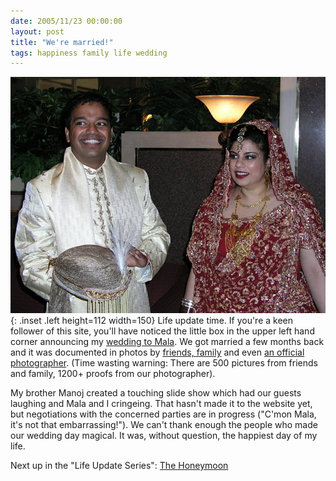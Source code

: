 ```yaml
---
date: 2005/11/23 00:00:00
layout: post
title: "We're married!"
tags: happiness family life wedding
---
```


![Mala and Vinod](/images/wedding-1.jpg){: .inset .left height=112 width=150} Life update time. If you're a keen follower of this site, you'll have noticed the little box in the upper left hand corner announcing my [wedding to Mala](http://kurup.org/wedding). We got married a few months back and it was documented in photos by [friends, family](http://kurup.org/wedding/photo-album/album?album_id=17012) and even [an official photographer](http://kurup.org/wedding/photo-album/album?album_id=17010). (Time wasting warning: There are 500 pictures from friends and family, 1200+ proofs from our photographer).

My brother Manoj created a touching slide show which had our guests laughing and Mala and I cringeing. That hasn't made it to the website yet, but negotiations with the concerned parties are in progress ("C'mon Mala, it's not that embarrassing!"). We can't thank enough the people who made our wedding day magical. It was, without question, the happiest day of my life.

Next up in the "Life Update Series": [The Honeymoon](/blog/2005/11/27/life-update-the-honeymoon/)
